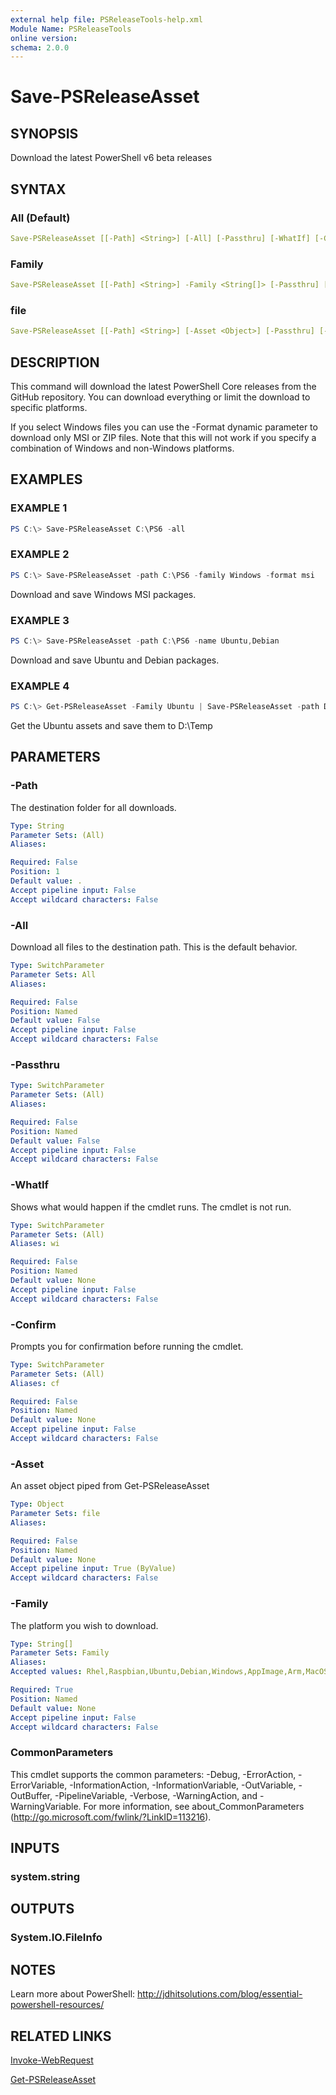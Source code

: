 ```yaml
---
external help file: PSReleaseTools-help.xml
Module Name: PSReleaseTools
online version:
schema: 2.0.0
---
```


# Save-PSReleaseAsset

## SYNOPSIS

Download the latest PowerShell v6 beta releases

## SYNTAX

### All (Default)

```yaml
Save-PSReleaseAsset [[-Path] <String>] [-All] [-Passthru] [-WhatIf] [-Confirm] [<CommonParameters>]
```

### Family

```yaml
Save-PSReleaseAsset [[-Path] <String>] -Family <String[]> [-Passthru] [-WhatIf] [-Confirm] [<CommonParameters>]
```

### file

```yaml
Save-PSReleaseAsset [[-Path] <String>] [-Asset <Object>] [-Passthru] [-WhatIf] [-Confirm] [<CommonParameters>]
```

## DESCRIPTION

This command will download the latest PowerShell Core releases from the GitHub repository. You can download everything or limit the download to specific platforms.

If you select Windows files you can use the -Format dynamic parameter to download only MSI or ZIP files. Note that this will not work if you specify a combination of Windows and non-Windows platforms.

## EXAMPLES

### EXAMPLE 1

```powershell
PS C:\> Save-PSReleaseAsset C:\PS6 -all
```

### EXAMPLE 2

```powershell
PS C:\> Save-PSReleaseAsset -path C:\PS6 -family Windows -format msi
```

Download and save Windows MSI packages.

### EXAMPLE 3

```powershell
PS C:\> Save-PSReleaseAsset -path C:\PS6 -name Ubuntu,Debian
```

Download and save Ubuntu and Debian packages.

### EXAMPLE 4

```powershell
PS C:\> Get-PSReleaseAsset -Family Ubuntu | Save-PSReleaseAsset -path D:\Temp
```

Get the Ubuntu assets and save them to D:\Temp

## PARAMETERS

### -Path

The destination folder for all downloads.

```yaml
Type: String
Parameter Sets: (All)
Aliases:

Required: False
Position: 1
Default value: .
Accept pipeline input: False
Accept wildcard characters: False
```

### -All

Download all files to the destination path. This is the default behavior.

```yaml
Type: SwitchParameter
Parameter Sets: All
Aliases:

Required: False
Position: Named
Default value: False
Accept pipeline input: False
Accept wildcard characters: False
```

### -Passthru

```yaml
Type: SwitchParameter
Parameter Sets: (All)
Aliases:

Required: False
Position: Named
Default value: False
Accept pipeline input: False
Accept wildcard characters: False
```

### -WhatIf

Shows what would happen if the cmdlet runs. The cmdlet is not run.

```yaml
Type: SwitchParameter
Parameter Sets: (All)
Aliases: wi

Required: False
Position: Named
Default value: None
Accept pipeline input: False
Accept wildcard characters: False
```

### -Confirm

Prompts you for confirmation before running the cmdlet.

```yaml
Type: SwitchParameter
Parameter Sets: (All)
Aliases: cf

Required: False
Position: Named
Default value: None
Accept pipeline input: False
Accept wildcard characters: False
```

### -Asset

An asset object piped from Get-PSReleaseAsset

```yaml
Type: Object
Parameter Sets: file
Aliases:

Required: False
Position: Named
Default value: None
Accept pipeline input: True (ByValue)
Accept wildcard characters: False
```

### -Family

The platform you wish to download.

```yaml
Type: String[]
Parameter Sets: Family
Aliases:
Accepted values: Rhel,Raspbian,Ubuntu,Debian,Windows,AppImage,Arm,MacOS

Required: True
Position: Named
Default value: None
Accept pipeline input: False
Accept wildcard characters: False
```

### CommonParameters

This cmdlet supports the common parameters: -Debug, -ErrorAction, -ErrorVariable, -InformationAction, -InformationVariable, -OutVariable, -OutBuffer, -PipelineVariable, -Verbose, -WarningAction, and -WarningVariable. For more information, see about_CommonParameters (http://go.microsoft.com/fwlink/?LinkID=113216).

## INPUTS

### system.string

## OUTPUTS

### System.IO.FileInfo

## NOTES

Learn more about PowerShell: http://jdhitsolutions.com/blog/essential-powershell-resources/

## RELATED LINKS

[Invoke-WebRequest]()

[Get-PSReleaseAsset]()
